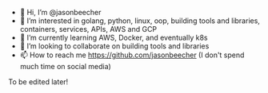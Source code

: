 - 👋 Hi, I’m @jasonbeecher
- 👀 I’m interested in golang, python, linux, oop, building tools and libraries, containers, services, APIs, AWS and GCP
- 🌱 I’m currently learning AWS, Docker, and eventually k8s
- 💞️ I’m looking to collaborate on building tools and libraries
- 📫 How to reach me https://github.com/jasonbeecher (I don't spend much time on social media)

To be edited later!

<!---
jasonbeecher/jasonbeecher is a ✨ special ✨ repository because its `README.md` (this file) appears on your GitHub profile.
You can click the Preview link to take a look at your changes.
--->
